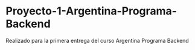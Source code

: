 # Proyecto-1-Argentina-Programa-Backend
Realizado para la primera entrega del curso Argentina Programa Backend
